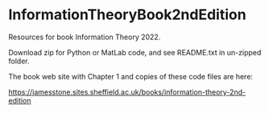# InformationTheoryBook2ndEdition
Resources for book Information Theory 2022.

Download zip for Python or MatLab code, and see README.txt in un-zipped folder.

The book web site with Chapter 1 and copies of these code files are here:

https://jamesstone.sites.sheffield.ac.uk/books/information-theory-2nd-edition
